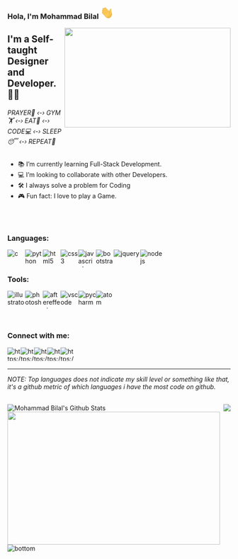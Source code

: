 ### Hola, I'm Mohammad Bilal <img src="https://raw.githubusercontent.com/ABSphreak/ABSphreak/master/gifs/Hi.gif" width="30px"></h2>
<img align="right" src="https://www.mygo.ge/uploads/blog/1584023795.jpg" height='225' width='375'/>

## I'm a Self-taught Designer and Developer. 👨‍💻
###### PRAYER🤲 ‹-› GYM🏋️ ‹-› EAT🥣 ‹-› CODE💻 ‹-› SLEEP😴 ‹-› REPEAT🔁

<!--
**immohammedbilal98/immohammedbilal98** is a ✨ _special_ ✨ repository because its `README.md` (this file) appears on your GitHub profile.
-->
-  📚 I’m currently learning Full-Stack Development.
-  💻 I’m looking to collaborate with other Developers.
-  🛠 I always solve a problem for Coding
-  🎮 Fun fact: I love to play a Game.

<br>
<br>

<img align="left" src="https://user-images.githubusercontent.com/49686277/95300282-93a64580-089c-11eb-80ec-2ae2481368d8.gif" style="max-width:100%;margin-right: 128px;margin-left: 3930px;margin">


### Languages:

<img align="left" src="https://devicons.github.io/devicon/devicon.git/icons/c/c-original.svg" alt="c" width="40" height="40"/>
<img align="left" src="https://devicons.github.io/devicon/devicon.git/icons/python/python-original.svg" alt="python" width="40" height="40"/>
<img align="left" src="https://devicons.github.io/devicon/devicon.git/icons/html5/html5-original-wordmark.svg" alt="html5" width="40" height="40"/> 
<img align="left" src="https://devicons.github.io/devicon/devicon.git/icons/css3/css3-original-wordmark.svg" alt="css3" width="40" height="40"/> 
<img align="left" src="https://devicons.github.io/devicon/devicon.git/icons/javascript/javascript-original.svg" alt="javascript" width="40" height="40"/> 
<img align="left" src="https://devicons.github.io/devicon/devicon.git/icons/bootstrap/bootstrap-plain.svg" alt="bootstrap" width="40" height="40"/>
<img align="left" src="https://user-images.githubusercontent.com/49686277/95672807-57872380-0bc1-11eb-9472-7d24a14632b3.png" alt="jquery" width="60" height="50"/>
<img align="left" src="https://user-images.githubusercontent.com/49686277/95672895-e72cd200-0bc1-11eb-8b50-99463374e9ba.png" alt="nodejs" width="50" height="50"/>

<br>
<br>

### Tools:

<img align="left" src="https://www.vectorlogo.zone/logos/adobe_illustrator/adobe_illustrator-icon.svg" alt="illustrator" width="40" height="40"/>
<img align="left" src="https://upload.wikimedia.org/wikipedia/commons/thumb/a/af/Adobe_Photoshop_CC_icon.svg/512px-Adobe_Photoshop_CC_icon.svg.png" alt="photoshop" width="40" height="40"/>
<img align="left" src="https://cdn.worldvectorlogo.com/logos/after-effects-cc.svg" alt="aftereffect" width="40" height="40"/>
<img align="left" src="https://cdn.worldvectorlogo.com/logos/visual-studio-code.svg" alt="vscode" width="40" height="40"/>
<img align="left" src="https://upload.wikimedia.org/wikipedia/commons/thumb/a/a1/PyCharm_Logo.svg/512px-PyCharm_Logo.svg.png" alt="pycharm" width="40" height="40"/>
<img align="left" src="https://user-images.githubusercontent.com/49686277/95672956-63271a00-0bc2-11eb-9cd2-1c7afab7efe7.png" alt="atom" width="40" height="40"/>

<br>
<br>
<br>
<br>

### Connect with me:  
<a href="https://codepen.io/elysian97" target="blank"><img align="left" src="https://cdn.jsdelivr.net/npm/simple-icons@3.0.1/icons/codepen.svg" alt="https://codepen.io/elysian97" height="30" width="30" /></a>
<a href="https://twitter.com/elysian_97" target="blank"><img align="left" src="https://cdn.jsdelivr.net/npm/simple-icons@3.0.1/icons/twitter.svg" alt="https://twitter.com/elysian_97" height="30" width="30" /></a>
<a href="https://www.linkedin.com/in/mohammedbilal97/" target="blank"><img align="left" src="https://cdn.jsdelivr.net/npm/simple-icons@3.0.1/icons/linkedin.svg" alt="https://www.linkedin.com/in/mohammedbilal97/" height="30" width="30" /></a>
<a href="https://www.facebook.com/elysian.97/" target="blank"><img align="left" src="https://cdn.jsdelivr.net/npm/simple-icons@3.0.1/icons/facebook.svg" alt="https://www.facebook.com/elysian.97/" height="30" width="30" /></a>
<a href="https://www.instagram.com/elysian.97__/" target="blank"><img align="left" src="https://cdn.jsdelivr.net/npm/simple-icons@3.0.1/icons/instagram.svg" alt="https://www.instagram.com/elysian.97__/" height="30" width="30" /></a>
</p>

<br>
<br>

---

_NOTE: Top languages does not indicate my skill level or something like that, it's a github metric of which languages i have the most code on github._

<br>

<a>
  <img align="left" alt="Mohammad Bilal's Github Stats" src="https://github-readme-stats.codestackr.vercel.app/api?username=immohammedbilal98&show_icons=true&hide_border=true&count_private=true&include_all_commits=true&theme=light">
  <img align="right" src="https://github-readme-stats.anuraghazra1.vercel.app/api/top-langs/?username=immohammedbilal98&layout=compact&theme=light">
</a>

<a>
  <img  align="center" src="https://i.pinimg.com/originals/b9/e4/96/b9e4960c1476c78043d499d975f86cdb.gif" width="480" height="300">  
</a>


<img src="https://raw.githubusercontent.com/jayehernandez/jayehernandez/dcd7447c179f5a1131590b6ccba2223e879ab655/readme/bottom.svg" alt="bottom">






